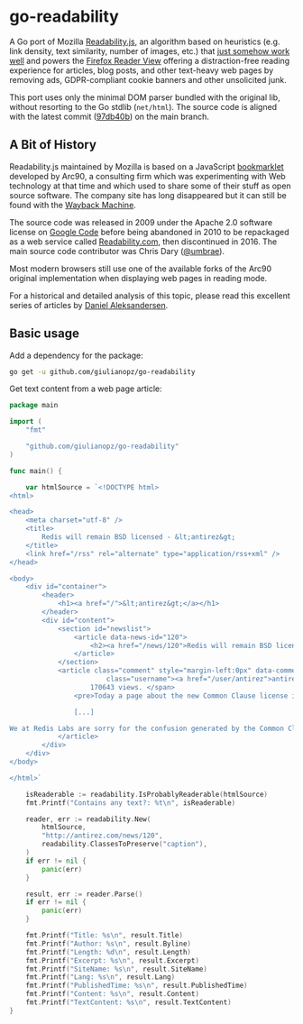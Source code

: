 # go-readability

A Go port of Mozilla [Readability.js](https://github.com/mozilla/readability), an algorithm based on heuristics (e.g. link density, text similarity, number of images, etc.) that [just somehow work well](https://stackoverflow.com/a/4240037) and powers the [Firefox Reader View](https://support.mozilla.org/kb/firefox-reader-view-clutter-free-web-pages) offering a distraction-free reading experience for articles, blog posts, and other text-heavy web pages by removing ads, GDPR-compliant cookie banners and other unsolicited junk.

This port uses only the minimal DOM parser bundled with the original lib, without resorting to the Go stdlib (`net/html`). The source code is aligned with the latest commit ([97db40b](https://github.com/mozilla/readability/commit/97db40ba035a2de5e42d1ac7437893cf0da31d76)) on the main branch.


## A Bit of History

Readability.js maintained by Mozilla is based on a JavaScript [bookmarklet](https://en.wikipedia.org/wiki/Bookmarklet) developed by Arc90, a consulting firm which was experimenting with Web technology at that time and which used to share some of their stuff as open source software. The company site has long disappeared but it can still be found with the [Wayback Machine](https://web.archive.org/web/20091225055930/http://lab.arc90.com//2009//03//02//readability//).

The source code was released in 2009 under the Apache 2.0 software license on [Google Code](https://code.google.com/archive/p/arc90labs-readability/) before being abandoned in 2010 to be repackaged as a web service called [Readability.com](https://en.wikipedia.org/wiki/Readability_(service)), then discontinued in 2016. The main source code contributor was Chris Dary ([@umbrae](http://www.umbrae.net/)). 

Most modern browsers still use one of the available forks of the Arc90 original implementation when displaying web pages in reading mode.

For a historical and detailed analysis of this topic, please read this excellent series of articles by [Daniel Aleksandersen](https://www.ctrl.blog/entry/browser-reading-mode-parsers.html).


## Basic usage

Add a dependency for the package:
```bash
go get -u github.com/giulianopz/go-readability
```

Get text content from a web page article:
```go
package main

import (
	"fmt"

	"github.com/giulianopz/go-readability"
)

func main() {

	var htmlSource = `<!DOCTYPE html>
<html>

<head>
	<meta charset="utf-8" />
	<title>
		Redis will remain BSD licensed - &lt;antirez&gt;
	</title>
	<link href="/rss" rel="alternate" type="application/rss+xml" />
</head>

<body>
	<div id="container">
		<header>
			<h1><a href="/">&lt;antirez&gt;</a></h1>
		</header>
		<div id="content">
			<section id="newslist">
				<article data-news-id="120">
					<h2><a href="/news/120">Redis will remain BSD licensed</a></h2>
				</article>
			</section>
			<article class="comment" style="margin-left:0px" data-comment-id="120-" id="120-"><span class="info"><span
						class="username"><a href="/user/antirez">antirez</a></span> 2095 days ago.
					170643 views. </span>
				<pre>Today a page about the new Common Clause license in the Redis Labs web site was interpreted as if Redis itself switched license. This is not the case, Redis is, and will remain, BSD licensed. However in the era of [edit] uncontrollable spreading of information, my attempts to provide the correct information failed, and I’m still seeing everywhere “Redis is no longer open source”. The reality is that Redis remains BSD, and actually Redis Labs did the right thing supporting my effort to keep the Redis core open as usually.

				[...]

We at Redis Labs are sorry for the confusion generated by the Common Clause page, and my colleagues are working to fix the page with better wording.</pre>
			</article>
		</div>
	</div>
</body>

</html>`

	isReaderable := readability.IsProbablyReaderable(htmlSource)
	fmt.Printf("Contains any text?: %t\n", isReaderable)

	reader, err := readability.New(
		htmlSource,
		"http://antirez.com/news/120",
		readability.ClassesToPreserve("caption"),
	)
	if err != nil {
		panic(err)
	}

	result, err := reader.Parse()
	if err != nil {
		panic(err)
	}

	fmt.Printf("Title: %s\n", result.Title)
	fmt.Printf("Author: %s\n", result.Byline)
	fmt.Printf("Length: %d\n", result.Length)
	fmt.Printf("Excerpt: %s\n", result.Excerpt)
	fmt.Printf("SiteName: %s\n", result.SiteName)
	fmt.Printf("Lang: %s\n", result.Lang)
	fmt.Printf("PublishedTime: %s\n", result.PublishedTime)
	fmt.Printf("Content: %s\n", result.Content)
	fmt.Printf("TextContent: %s\n", result.TextContent)
}
```
